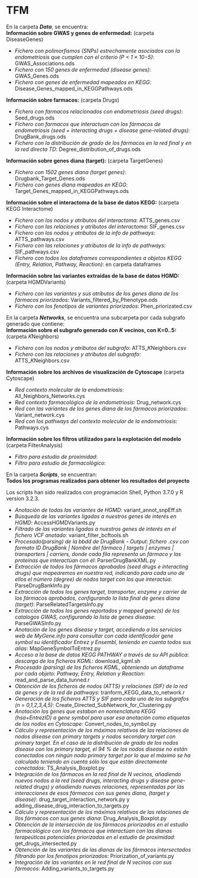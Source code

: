 # TFM
En la carpeta ***Data***, se encuentra:  
**Información sobre GWAS y genes de enfermedad:** (carpeta DiseaseGenes)
- *Fichero con polimorfismos (SNPs) estrechamente asociados con la endometriosis que cumplen con el criterio (P < 1 × 10−5)*: GWAS_Associations.ods
- *Fichero con 150 genes de enfermedad (disease genes)*: GWAS_Genes.ods
- *Fichero con genes de enfermedad mapeados en KEGG*: Disease_Genes_mapped_in_KEGGPathways.ods

**Información sobre farmacos:** (carpeta Drugs)
- *Fichero con farmacos relacionados con endometriosis (seed drugs)*: Seed_drugs.ods
- *Fichero con farmacos que interactuan con los fármacos de endometriosis (seed + interacting drugs + disease gene-related drugs)*: DrugBank_drugs.ods
- *Fichero con la distribución de grado de los fármacos en la red final y en la red directa TD*: Degree_distribution_of_drugs.ods

**Información sobre genes diana (target):** (carpeta TargetGenes)
- *Fichero con 1502 genes diana (target genes)*: Drugbank_Target_Genes.ods
- *Fichero con genes diana mapeados en KEGG*: Target_Genes_mapped_in_KEGGPathways.ods

**Información sobre el interactoma de la base de datos KEGG:** (carpeta KEGG Interactome)
- *Fichero con los nodos y atributos del interactoma*: ATTS_genes.csv
- *Fichero con las relaciones y atributos del interactoma*: SIF_genes.csv
- *Fichero con los nodos y atributos de la info de pathways*: ATTS_pathways.csv
- *Fichero con las relaciones y atributos de la info de pathways*: SIF_pathways.csv
- *Fichero con todos los dataframes correspondientes a objetos KEGG (Entry, Relation, Pathway, Reaction)*: en carpeta dataframes

**Información sobre las variantes extraidas de la base de datos HGMD:** (carpeta HGMDVariants)
- *Fichero con las variantes y sus atributos de los genes diana de los fármacos priorizados*: Variants_filtered_by_Phenotype.ods
- *Fichero con los fenotipos de variantes priorizados*: Phen_priorizated.csv


En la carpeta ***Networks***, se encuentra una subcarpeta por cada subgrafo generado que contiene:  
**Información sobre el subgrafo generado con *K* vecinos, con K=0..5:** (carpeta *K*Neighbors)
- *Fichero con los nodos y atributos del subgrafo*: ATTS_*K*Neighbors.csv
- *Fichero con las relaciones y atributos del subgrafo*: ATTS_*K*Neighbors.csv

**Información sobre los archivos de visualización de Cytoscape** (carpeta Cytoscape)
- *Red contexto molecular de la endometriosis*: All_Neighbors_Networks.cys
- *Red contexto farmacológico de la endometriosis*: Drug_network.cys
- *Red con las variantes de los genes diana de los fármacos priorizados*: Variant_network.cys
- *Red con los pathways del contexto molecular de la endometriosis*: Pathways.cys

**Información sobre los filtros utilizados para la explotación del modelo** (carpeta FilterAnalysis)
- *Filtro para estudio de proximidad*:
- *Filtro para estudio de farmacológico*:

En la carpeta ***Scripts***, se encuentran:  
**Todos los programas realizados para obtener los resultados del proyecto**

Los scripts han sido realizados con programación Shell, Python 3.7.0 y R version 3.2.3.

- *Anotación de todas las variantes de HGMD*: variant_annot_snpEff.sh
- *Búsqueda de las variantes ligadas a nuestros genes de interés en HGMD*: AccessHGMDVariants.py
- *Filtrado de las variantes ligadas a nuestros genes de interés en el fichero VCF anotado*: variant_filter_bcftools.sh
- *Procesado(parsing) de la bbdd de DrugBank - Output: fichero .csv con formato ID DrugBank | Nombre del fármaco | targets | enzymes | transporters | carriers, donde cada fila representa un fármaco y las proteínas que interactúan con él*: ParserDrugBankXML.py
- *Extracción de todos los fármacos aprobados (seed drugs e interacting drugs) que mapearemos en nuestra red, indicando para cada uno de ellos el número (degree) de nodos target con los que interactúa*: ParseDrugBankInfo.py
- *Extracción de todos los genes target, transporter, enzyme y carrier de los fármacos aprobados, configurando la lista final de genes diana (target)*: ParseRelatedTargetsInfo.py
- *Extracción de todos los genes reportados y mapped
gene(s) de los catalogos GWAS, configurando la lista de genes disease*: ParseGWASInfo.py
- *Anotación de los genes disease y target, accediendo a los servicios web de MyGene.info para consultar con cada identificador gene symbol su identificador Entrez y Ensembl, teniendo en cuenta todos sus alias*: MapGeneSymbolToEntrez.py
- *Acceso a la base de datos KEGG PATHWAY a través de su API pública: descarga de los ficheros KGML*: download_kgml.sh
- *Procesado (parsing) de los ficheros KGML, obteniendo un dataframe por cada objeto: Pathway, Entry, Relation y Reaction*: read_and_parse_data_tunned.r
- *Obtención de los ficheros de nodos (ATTS) y relaciones (SIF) de la red de genes y de la red de pathways*: tranform_KEGG_data_to_network.r
- *Generación de los ficheros ATTS y SIF para cada uno de los subgrafos (n = 0,1,2,3,4,5)*: Create_Directed_SubNetwork_for_Clustering.py
- *Anotación los genes que estaban en nomenclatura KEGG (hsa+EntrezID) a gene symbol para usar esa anotación como etiquetas de los nodos en Cytoscape*: Convert_nodes_to_symbol.py
- *Cálculo y representación de los máximos relativos de las relaciones de nodos disease con primary targets y nodos secondary target con primary target. En el caso de la distribución de grado de los nodos disease con los primary target, el 94 % de los nodos disease no están conectados con ningún nodo primary target por lo que el máximo se ha calculado teniendo en cuenta sólo los que están directamente conectados*: TS_Analysis_Boxplot.py
- *Integración de los fármacos en la red final de N vecinos, añadiendo nuevos nodos a la red (seed drugs, interacting drugs y disease gene-related drugs) y añadiendo nuevas relaciones, representadas por las interacciones de esos fármacos con sus genes diana, (target y disease)*: drug_target_interaction_network.py y
adding_disease_drug_interaction_to_targets.py
- *Cálculo y representación de los máximos relativos de las relaciones de llos fármacos con sus genes diana*: Drug_Analysis_Boxplot.py
- *Obtención de la intersección de los fármacos priorizados en el estudio farmacológico con los fármacos que interactúan con las dianas terapeúticas potenciales priorizadas en el estudio de proximidad*: get_drugs_intersected.py
- *Obtención de las variantes de las dianas de los fármacos intersectados filtrando por los fenotipos priorizados*: Priorization_of_variants.py
- *Integración de las variantes en le red final de N vecinos con sus fármacos*: Adding_variants_to_targets.py
